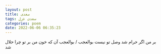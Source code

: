 ```yaml
---
layout: post
title: سعدی
tags: سعدی غزل
categories: poem
date: 2022-06-06 06:35:23
---
```


بر من اگر حرام شد وصل تو نیست بوالعجب / بوالعجب آن که خون من بر تو چرا حلال شد
